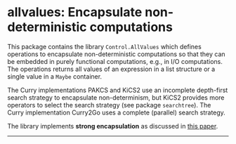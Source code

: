 allvalues: Encapsulate non-deterministic computations
=====================================================

This package contains the library `Control.AllValues`
which defines operations to encapsulate non-deterministic computations
so that they can be embedded in purely functional computations,
e.g., in I/O computations. The operations returns all values
of an expression in a list structure or a single value in a `Maybe`
container.

The Curry implementations PAKCS and KiCS2 use an incomplete
depth-first search strategy to encapsulate non-determinism,
but KiCS2 provides more operators to select the search strategy
(see package `searchtree`).
The Curry implementation Curry2Go uses a complete (parallel) search strategy.

The library implements **strong encapsulation** as discussed in
[this paper](http://www.informatik.uni-kiel.de/~mh/papers/JFLP04_findall.html).

--------------------------------------------------------------------------
